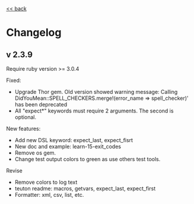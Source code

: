 [<< back](../CHANGELOG.md)

# Changelog

## v 2.3.9

Require ruby version >= 3.0.4

Fixed:
- Upgrade Thor gem. Old version showed warning message: Calling DidYouMean::SPELL_CHECKERS.merge!(error_name => spell_checker)' has been deprecated
- All "expect*" keywords must require 2 arguments. The second is optional.

New features:
- Add new DSL keyword: expect_last, expect_fisrt
- New doc and example: learn-15-exit_codes
- Remove os gem.
- Change test output colors to green as use others test tools.

Revise
- Remove colors to log text
- teuton readme: macros, getvars, expect_last, expect_first
- Formatter: xml, csv, list, etc.
